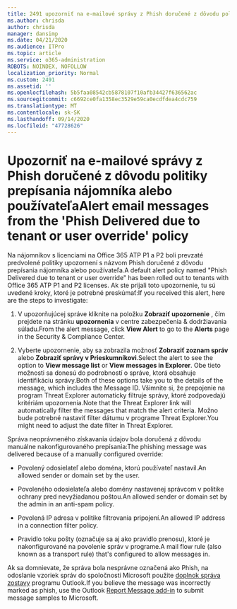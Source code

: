 ```yaml
---
title: 2491 upozorniť na e-mailové správy z Phish doručené z dôvodu politiky prepísania nájomníka alebo používateľa
ms.author: chrisda
author: chrisda
manager: dansimp
ms.date: 04/21/2020
ms.audience: ITPro
ms.topic: article
ms.service: o365-administration
ROBOTS: NOINDEX, NOFOLLOW
localization_priority: Normal
ms.custom: 2491
ms.assetid: ''
ms.openlocfilehash: 5b5faa08542cb5878107f10afb34427f636562ac
ms.sourcegitcommit: c6692ce0fa1358ec3529e59ca0ecdfdea4cdc759
ms.translationtype: MT
ms.contentlocale: sk-SK
ms.lasthandoff: 09/14/2020
ms.locfileid: "47728626"
---
```

# <a name="alert-email-messages-from-the-phish-delivered-due-to-tenant-or-user-override-policy"></a><span data-ttu-id="dba21-102">Upozorniť na e-mailové správy z Phish doručené z dôvodu politiky prepísania nájomníka alebo používateľa</span><span class="sxs-lookup"><span data-stu-id="dba21-102">Alert email messages from the 'Phish Delivered due to tenant or user override' policy</span></span>

<span data-ttu-id="dba21-103">Na nájomníkov s licenciami na Office 365 ATP P1 a P2 boli prevzaté predvolené politiky upozornení s názvom Phish doručené z dôvodu prepísania nájomníka alebo používateľa.</span><span class="sxs-lookup"><span data-stu-id="dba21-103">A default alert policy named "Phish Delivered due to tenant or user override" has been rolled out to tenants with Office 365 ATP P1 and P2 licenses.</span></span> <span data-ttu-id="dba21-104">Ak ste prijali toto upozornenie, tu sú uvedené kroky, ktoré je potrebné preskúmať:</span><span class="sxs-lookup"><span data-stu-id="dba21-104">If you received this alert, here are the steps to investigate:</span></span>

1. <span data-ttu-id="dba21-105">V upozorňujúcej správe kliknite na položku **Zobraziť upozornenie** , čím prejdete na stránku **upozornenia** v centre zabezpečenia & dodržiavania súladu.</span><span class="sxs-lookup"><span data-stu-id="dba21-105">From the alert message, click **View Alert** to go to the **Alerts** page in the Security & Compliance Center.</span></span>

2. <span data-ttu-id="dba21-106">Vyberte upozornenie, aby sa zobrazila možnosť **Zobraziť zoznam správ** alebo **Zobraziť správy v Prieskumníkovi**.</span><span class="sxs-lookup"><span data-stu-id="dba21-106">Select the alert to see the option to **View message list** or **View messages in Explorer**.</span></span> <span data-ttu-id="dba21-107">Obe tieto možnosti sa donesú do podrobností o správe, ktorá obsahuje identifikáciu správy.</span><span class="sxs-lookup"><span data-stu-id="dba21-107">Both of these options take you to the details of the message, which includes the Message ID.</span></span> <span data-ttu-id="dba21-108">Všimnite si, že prepojenie na program Threat Explorer automaticky filtruje správy, ktoré zodpovedajú kritériám upozornenia.</span><span class="sxs-lookup"><span data-stu-id="dba21-108">Note that the Threat Explorer link will automatically filter the messages that match the alert criteria.</span></span> <span data-ttu-id="dba21-109">Možno bude potrebné nastaviť filter dátumu v programe Threat Explorer.</span><span class="sxs-lookup"><span data-stu-id="dba21-109">You might need to adjust the date filter in Threat Explorer.</span></span>

<span data-ttu-id="dba21-110">Správa neoprávneného získavania údajov bola doručená z dôvodu manuálne nakonfigurovaného prepísania:</span><span class="sxs-lookup"><span data-stu-id="dba21-110">The phishing message was delivered because of a manually configured override:</span></span>

- <span data-ttu-id="dba21-111">Povolený odosielateľ alebo doména, ktorú používateľ nastavil.</span><span class="sxs-lookup"><span data-stu-id="dba21-111">An allowed sender or domain set by the user.</span></span>

- <span data-ttu-id="dba21-112">Povoleného odosielateľa alebo domény nastavenej správcom v politike ochrany pred nevyžiadanou poštou.</span><span class="sxs-lookup"><span data-stu-id="dba21-112">An allowed sender or domain set by the admin in an anti-spam policy.</span></span>

- <span data-ttu-id="dba21-113">Povolená IP adresa v politike filtrovania pripojení.</span><span class="sxs-lookup"><span data-stu-id="dba21-113">An allowed IP address in a connection filter policy.</span></span>

- <span data-ttu-id="dba21-114">Pravidlo toku pošty (označuje sa aj ako pravidlo prenosu), ktoré je nakonfigurované na povolenie správ v programe.</span><span class="sxs-lookup"><span data-stu-id="dba21-114">A mail flow rule (also known as a transport rule) that's configured to allow messages in.</span></span>

<span data-ttu-id="dba21-115">Ak sa domnievate, že správa bola nesprávne označená ako Phish, na odoslanie vzoriek správ do spoločnosti Microsoft použite [doplnok správa zostavy](https://support.office.com/article/b5caa9f1-cdf3-4443-af8c-ff724ea719d2) programu Outlook.</span><span class="sxs-lookup"><span data-stu-id="dba21-115">If you believe the message was incorrectly marked as phish, use the Outlook [Report Message add-in](https://support.office.com/article/b5caa9f1-cdf3-4443-af8c-ff724ea719d2) to submit message samples to Microsoft.</span></span>
